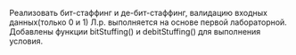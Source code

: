 Реализовать бит-стаффинг и де-бит-стаффинг, валидацию входных данных(только 0 и 1)
Л.р. выполняется на основе первой лабораторной.
Добавлены функции bitStuffing() и debitStuffing() для выполнения условия.
